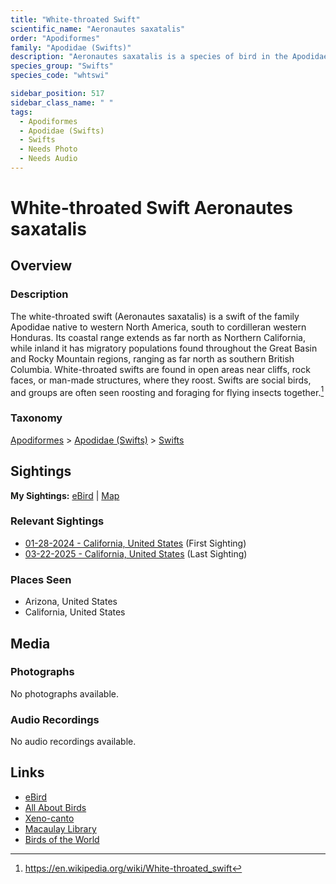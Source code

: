 ```yaml
---
title: "White-throated Swift"
scientific_name: "Aeronautes saxatalis"
order: "Apodiformes"
family: "Apodidae (Swifts)"
description: "Aeronautes saxatalis is a species of bird in the Apodidae (Swifts) family. It has been observed 7 times."
species_group: "Swifts"
species_code: "whtswi"

sidebar_position: 517
sidebar_class_name: " "
tags: 
  - Apodiformes
  - Apodidae (Swifts)
  - Swifts
  - Needs Photo
  - Needs Audio
---
```


# White-throated Swift <span className='sci_name'>Aeronautes saxatalis</span>

## Overview

### Description
The white-throated swift (Aeronautes saxatalis) is a swift of the family Apodidae native to western North America, south to cordilleran western Honduras. Its coastal range extends as far north as Northern California, while inland it has migratory populations found throughout the Great Basin and Rocky Mountain regions, ranging as far north as southern British Columbia. White-throated swifts are found in open areas near cliffs, rock faces, or man-made structures, where they roost. Swifts are social birds, and groups are often seen roosting and foraging for flying insects together.[^1]

[^1]: https://en.wikipedia.org/wiki/White-throated_swift

### Taxonomy
[Apodiformes](/tags/apodiformes) > [Apodidae (Swifts)](/tags/apodidae-swifts) > [Swifts](/tags/swifts)


## Sightings

**My Sightings:** [eBird](https://ebird.org/lifelist?r=world&time=life&spp=whtswi) | [Map](/map?species_code=whtswi)

### Relevant Sightings

* [01-28-2024 - California, United States](https://ebird.org/checklist/S160073236) (First Sighting)
* [03-22-2025 - California, United States](https://ebird.org/checklist/S220390789) (Last Sighting)

### Places Seen

* Arizona, United States
* California, United States



## Media
### Photographs
No photographs available.

### Audio Recordings
No audio recordings available.

## Links
* [eBird](https://ebird.org/species/whtswi) 
* [All About Birds](https://www.allaboutbirds.org/guide/whtswi) 
* [Xeno-canto](https://www.xeno-canto.org/species/aeronautes-saxatalis) 
* [Macaulay Library](https://search.macaulaylibrary.org/catalog?taxonCode=whtswi&sort=rating_rank_desc)
* [Birds of the World](https://birdsoftheworld.org/bow/species/whtswi)
